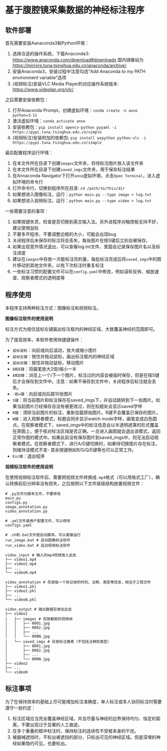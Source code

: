# 基于腹腔镜采集数据的神经标注程序

## 软件部署

首先需要安装Aanaconda3和Python环境：
1. 选择合适的操作系统，下载Anaconda3: https://www.anaconda.com/download#downloads 国内镜像站为 https://mirrors.tuna.tsinghua.edu.cn/anaconda/archive/
2. 安装Anaconda3，安装过程中注意勾选“Add Anaconda to my PATH environment variable”选项
3. (视频标注)安装VLC Media Player的对应操作系统版本: https://www.videolan.org/vlc/

之后需要安装依赖包：
1. 打开Anaconda Prompt，创建虚拟环境：`conda create -n anno python=3.11`
2. 激活虚拟环境：`conda activate anno`
3. 安装依赖包：`pip install opencv-python pyyaml -i https://pypi.tuna.tsinghua.edu.cn/simple`
4. (视频标注)安装附加的依赖包: `pip install wxpython python-vlc -i https://pypi.tuna.tsinghua.edu.cn/simple`

最后配置程序运行环境：
1. 在本文件所在目录下创建`images`文件夹，将待标注图片放入该文件夹
2. 在本文件所在目录下创建`saved_imgs`文件夹，用于保存标注结果
3. 在Annaconda Navigator下打开`anno`虚拟环境，点击`Open Terminal`，进入虚拟环境的命令行
4. 打开命令行，切换到程序所在目录: `cd /path/to/this/dir`
5. 如果想进入图像标注，运行：`python main.py --type image > log.txt`
6. 如果想进入视频标注，运行：`python main.py --type video > log.txt`


一些需要注意的事项：
1. 如果按键失灵，检查是否切换到英文输入法。另外该程序对触控板支持不好，建议使用鼠标
2. 不要多开程序，不要调整边框的大小，可能会出现bug
3. 关闭程序后未保存的标注将会丢失，每张图片在按S键后立刻会被保存。
4. 如果出现意外情况退出，可以查看log.txt文件，里面会记录保存图片名以及标注进度
5. 建议在`images`中存放一次能标注完的量，每批标注完成后将`saved_imgs`中的图片移动到其他文件夹，以免下次标注时重复标注
6. 一些标注习惯的配置文件可以在`config.yaml`中修改，例如滚轮反转、缩放速度、观察者模式的透明度等

## 程序使用

本程序支持两种标注方式：图像标注和视频标注。

**图像标注软件的使用说明**

标注方式为按住鼠标左键画出标注框内的神经区域，大致覆盖神经的范围即可。

为了提高效率，本软件使用快捷键操作：
- `鼠标滚轮`：向前或向后滚动，放大或缩小图片
- `鼠标左键`：按住并拖动鼠标，画出标注框内的神经区域
- `鼠标右键`：按住并拖动鼠标，移动图片
- `Q和E键`：将画笔放大2倍/缩小一半
- `A和D键`：浏览上一个/下一个图片，标注过的内容会被临时保存，但是在按S键后才会保存到文件中。注意：如果不保存到文件中，关闭程序后标注就会丢失。
- `-和=键`：向前或向后跳10张图片
- `S键`：将当前图片和标注保存在saved_imgs下，并自动跳转到下一张图片。如果当前图片已经保存且没有被更改过，则在标题处会显示saved字样
- `R键`：清除当前图片的标注，重新加载原始图片。R键不会覆盖已保存的图片。
- `W键`：进入观察者模式，标题会同步显示watch mode字样，画笔变成白色圆点。在观察者模式下，saved_imgs中的标注信息会以半透明遮罩的形式覆盖在原图上，便于核对标注区域是否正确。一旦进入画图就会退出该模式，返回正常作图的模式中。如果此前没有保存图片到saved_imgs中，则无法启动观察者模式。在观察者模式下，进行A/D键切换时，如果待切换图片存在标注，则维持该模式不变- 其余按键例如R/S/Q/E键等也可以正常工作。
- `Esc键`：退出程序

**视频标注软件的使用说明**

在使用视频标注软件前，需要把视频文件转换成`.mp4`格式（可以用格式工厂），确认转换前后分辨率没有损失，之后按照以下文件层级结构放置视频文件：

```
# .py文件为脚本文件，不要修改
main.py
configs.py
image_annotation.py
video_annotation.py

# .yml文件是用户配置文件，可以修改
configs.yaml

# .sh和.bat文件是启动脚本，可以直接运行
run_image.bat # 启动图像标注软件
run_video.bat # 启动视频标注软件

video_input # 输入的mp4视频放入此处
├── video1.mp4
├── video2.mp4
├── ...
└── videoN.mp4

video_annotation # 存放每一个标记帧的时刻、注释、类型等信息，相当于工程文件
├── video1.pkl
├── video2.pkl
├── ...
└── videoN.pkl

video_output # 输出数据存放在此处
├── video1
│   ├── images # 存放截取的视频帧
│   │   ├── 0001.jpg
│   │   ├── 0002.jpg
│   │   ├── ...
│   │   └── 00NN.jpg
│   └── saved_imgs # 存放标注像素（不包括注释和类型）
│       ├── 0001.jpg
│       ├── 0002.jpg
│       ├── ...
│       └── 00NN.jpg
├── video2
├── ...
└── videoN
```




## 标注事项

为了在保持效率的基础上尽可能增加标注准确度，单人标注或多人协同标注时需要遵守一些约定：
1. 标注区域应当完全覆盖神经区域，并且尽量与神经的边界保持均匀、恒定的距离，不要出现过于显著的人工痕迹。
2. 在多个重叠的框中标注时，保持标注的连续性不受框本身的干扰。
3. 被器械遮挡时，不标出被遮挡的部分，只标出可见的神经区域。但是深埋的神经如果隐约可见，也要标出。

